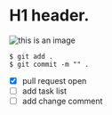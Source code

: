 # H1 header.
![this is an image](https://camo.githubusercontent.com/d8f7abcee9fdb2cded758cbff3b0b3036d4a4641bf58f0cb221aa3d4c1b17d93/68747470733a2f2f6f63746f6465782e6769746875622e636f6d2f696d616765732f79616b746f6361742e706e67)
```
$ git add .
$ git commit -m "" . 
```

- [X] pull request open
- [ ] add task list
- [ ] add change comment
